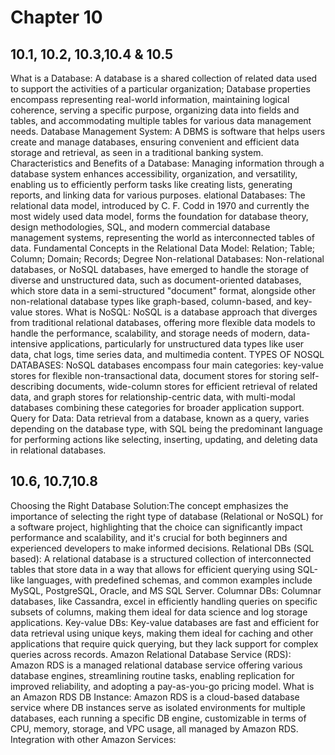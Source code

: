 # Chapter 10
## 10.1, 10.2, 10.3,10.4 & 10.5
  What is a Database: A database is a shared collection of related data used to support the activities of a particular organization; Database properties encompass representing real-world information, maintaining logical coherence, serving a specific purpose, organizing data into fields and tables, and accommodating multiple tables for various data management needs.
  Database Management System: A DBMS is software that helps users create and manage databases, ensuring convenient and efficient data storage and retrieval, as seen in a traditional banking system.
  Characteristics and Benefits of a Database: Managing information through a database system enhances accessibility, organization, and versatility, enabling us to efficiently perform tasks like creating lists, generating reports, and linking data for various purposes.
  elational Databases: The relational data model, introduced by C. F. Codd in 1970 and currently the most widely used data model, forms the foundation for database theory, design methodologies, SQL, and modern commercial database management systems, representing the world as interconnected tables of data.
  Fundamental Concepts in the Relational Data Model: Relation; Table; Column; Domain; Records; Degree
  Non-relational Databases: Non-relational databases, or NoSQL databases, have emerged to handle the storage of diverse and unstructured data, such as document-oriented databases, which store data in a semi-structured "document" format, alongside other non-relational database types like graph-based, column-based, and key-value stores.
  What is NoSQL: NoSQL is a database approach that diverges from traditional relational databases, offering more flexible data models to handle the performance, scalability, and storage needs of modern, data-intensive applications, particularly for unstructured data types like user data, chat logs, time series data, and multimedia content.
  TYPES OF NOSQL DATABASES: NoSQL databases encompass four main categories: key-value stores for flexible non-transactional data, document stores for storing self-describing documents, wide-column stores for efficient retrieval of related data, and graph stores for relationship-centric data, with multi-modal databases combining these categories for broader application support.
  Query for Data: Data retrieval from a database, known as a query, varies depending on the database type, with SQL being the predominant language for performing actions like selecting, inserting, updating, and deleting data in relational databases.
## 10.6, 10.7,10.8
  Choosing the Right Database Solution:The concept emphasizes the importance of selecting the right type of database (Relational or NoSQL) for a software project, highlighting that the choice can significantly impact performance and scalability, and it's crucial for both beginners and experienced developers to make informed decisions.
  Relational DBs (SQL based): A relational database is a structured collection of interconnected tables that store data in a way that allows for efficient querying using SQL-like languages, with predefined schemas, and common examples include MySQL, PostgreSQL, Oracle, and MS SQL Server.
  Columnar DBs: Columnar databases, like Cassandra, excel in efficiently handling queries on specific subsets of columns, making them ideal for data science and log storage applications.
  Key-value DBs: Key-value databases are fast and efficient for data retrieval using unique keys, making them ideal for caching and other applications that require quick querying, but they lack support for complex queries across records.
  Amazon Relational Database Service (RDS): Amazon RDS is a managed relational database service offering various database engines, streamlining routine tasks, enabling replication for improved reliability, and adopting a pay-as-you-go pricing model.
  What is an Amazon RDS DB Instance: Amazon RDS is a cloud-based database service where DB instances serve as isolated environments for multiple databases, each running a specific DB engine, customizable in terms of CPU, memory, storage, and VPC usage, all managed by Amazon RDS.
  Integration with other Amazon Services: 
  
    

